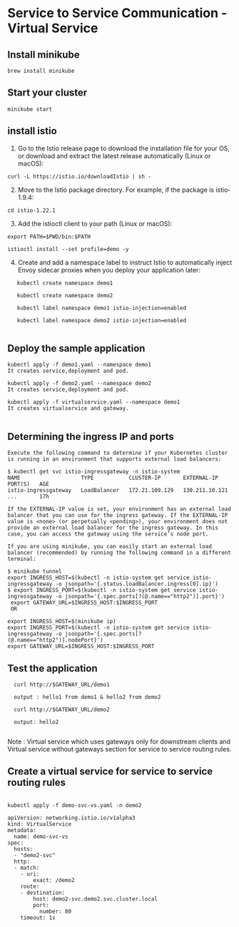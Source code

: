# Service to Service Communication - Virtual Service

## Install minikube
```
brew install minikube

```

## Start your cluster

```
minikube start

```

## install istio

1. Go to the Istio release page to download the installation file for your OS, or download and extract the latest release automatically (Linux or macOS):

```
curl -L https://istio.io/downloadIstio | sh -

```

2. Move to the Istio package directory. For example, if the package is istio-1.9.4:
```
cd istio-1.22.1
```

3. Add the istioctl client to your path (Linux or macOS):
```
export PATH=$PWD/bin:$PATH

istioctl install --set profile=demo -y

```
4. Create and add a namespace label to instruct Istio to automatically inject Envoy sidecar proxies when you deploy your application later:
```
   kubectl create namespace demo1

   kubectl create namespace demo2
   
   kubectl label namespace demo1 istio-injection=enabled

   kubectl label namespace demo2 istio-injection=enabled
   
```
## Deploy the sample application

```
kubectl apply -f demo1.yaml --namespace demo1
It creates service,deployment and pod.

kubectl apply -f demo2.yaml --namespace demo2
It creates service,deployment and pod.

kubectl apply -f virtualservice.yaml --namespace demo1
It creates virtualservice and gateway.


```

## Determining the ingress IP and ports

```
Execute the following command to determine if your Kubernetes cluster is running in an environment that supports external load balancers:

$ kubectl get svc istio-ingressgateway -n istio-system
NAME                   TYPE           CLUSTER-IP       EXTERNAL-IP      PORT(S)   AGE
istio-ingressgateway   LoadBalancer   172.21.109.129   130.211.10.121   ...       17h

If the EXTERNAL-IP value is set, your environment has an external load balancer that you can use for the ingress gateway. If the EXTERNAL-IP value is <none> (or perpetually <pending>), your environment does not provide an external load balancer for the ingress gateway. In this case, you can access the gateway using the service’s node port.

If you are using minikube, you can easily start an external load balancer (recommended) by running the following command in a different terminal:

$ minikube tunnel
export INGRESS_HOST=$(kubectl -n istio-system get service istio-ingressgateway -o jsonpath='{.status.loadBalancer.ingress[0].ip}')
$ export INGRESS_PORT=$(kubectl -n istio-system get service istio-ingressgateway -o jsonpath='{.spec.ports[?(@.name=="http2")].port}')
 export GATEWAY_URL=$INGRESS_HOST:$INGRESS_PORT
 OR
 
export INGRESS_HOST=$(minikube ip)
export INGRESS_PORT=$(kubectl -n istio-system get service istio-ingressgateway -o jsonpath='{.spec.ports[?(@.name=="http2")].nodePort}')
export GATEWAY_URL=$INGRESS_HOST:$INGRESS_PORT
```

## Test the application

```
  curl http://$GATEWAY_URL/demo1

  output : hello1 from demo1 & hello2 from demo2

  curl http://$GATEWAY_URL/demo2

  output: hello2
  
```

Note : Virtual service which uses gateways only for downstream clients and Virtual service without gateways section for service to service routing rules.

## Create a virtual service for service to service routing rules

```

kubectl apply -f demo-svc-vs.yaml -n demo2

apiVersion: networking.istio.io/v1alpha3
kind: VirtualService
metadata:
  name: demo-svc-vs
spec:
  hosts:
  - "demo2-svc"
  http:
  - match:
    - uri:
        exact: /demo2
    route:
    - destination:
        host: demo2-svc.demo2.svc.cluster.local
        port:
          number: 80
    timeout: 1s



```



